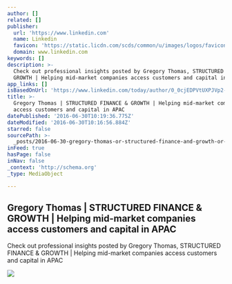 ```yaml
---
author: []
related: []
publisher:
  url: 'https://www.linkedin.com'
  name: Linkedin
  favicon: 'https://static.licdn.com/scds/common/u/images/logos/favicons/v1/favicon.ico'
  domain: www.linkedin.com
keywords: []
description: >-
  Check out professional insights posted by Gregory Thomas, STRUCTURED FINANCE &
  GROWTH | Helping mid-market companies access customers and capital in APAC
app_links: []
isBasedOnUrl: 'https://www.linkedin.com/today/author/0_0cjEDPVtUXPJVp2-gD2zR9?trk=prof-sm'
title: >-
  Gregory Thomas | STRUCTURED FINANCE & GROWTH | Helping mid-market companies
  access customers and capital in APAC
datePublished: '2016-06-30T10:19:36.775Z'
dateModified: '2016-06-30T10:16:56.884Z'
starred: false
sourcePath: >-
  _posts/2016-06-30-gregory-thomas-or-structured-finance-and-growth-or-helping-mid-m.md
inFeed: true
hasPage: false
inNav: false
_context: 'http://schema.org'
_type: MediaObject

---
```

<article style=""><h1>Gregory Thomas | STRUCTURED FINANCE &amp; GROWTH | Helping mid-market companies access customers and capital in APAC</h1><p>Check out professional insights posted by Gregory Thomas, STRUCTURED FINANCE &amp; GROWTH | Helping mid-market companies access customers and capital in APAC</p><img src="https://media.licdn.com/media-proxy/ext?w=310&amp;h=169&amp;f=t&amp;hash=T6m2oX0sYahDTi5edQYv1CR7At4%3D&amp;ora=1%2CaFBCTXdkRmpGL2lvQUFBPQ%2CxAVta5g-0R6nlh8Tw1It6a2FowGz60oISJLOTW3hGTrpopfZPiy3OajbebLOoF0WZ11w5XVDHp7ZMUGQY-LNcdueDK0A8eOAJ-3mS1coTjEsqV5i9fwPMg0KkqH3K9ihaAFp__t0WRmwCrPqNGslAT8ZyefdFJCWI00W" /></article>